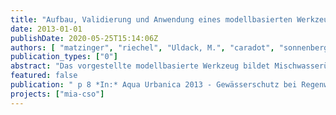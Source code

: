 ```yaml
---
title: "Aufbau, Validierung und Anwendung eines modellbasierten Werkzeugs für die immissionsbasierte Maßnahmenplanung im Berliner Mischwassersystem"
date: 2013-01-01
publishDate: 2020-05-25T15:14:06Z
authors: [ "matzinger", "riechel", "Uldack, M.", "caradot", "sonnenberg", "rouault", "Pawlowsky-Reusing, E.", "Heinzmann, B.", "von Seggern, D." ]
publication_types: ["0"]
abstract: "Das vorgestellte modellbasierte Werkzeug bildet Mischwasserüberläufe aus dem Berliner Mischkanalsystem und deren kurzfriste Auswirkungen im Gewässer ab. Es soll für die Maßnahmenplanung und die Berechnung von Zukunftsszenarien verwendet werden. Das Werkzeug zeigt eine gute Übereinstimmung mit Messungen bezüglich des Verlaufes der Sauerstoffkonzentration im Gewässer und des Auftretens kritischer Bedingungen für die Fischfauna. Eine Szenarienuntersuchung für ein Extremjahr zeigt, dass durch die bis zum Jahr 2020 geplante Stauraumvergrößerung die Häufigkeit fischkritischer Bedingungen im Gewässer bereits um ein Drittel reduziert werden kann. Eine Reduktion um ein zusätzliches Drittel wäre durch weitergehende Maßnahmen im Bereich der Entsiegelung möglich. Die verbleibenden fischkritischen Bedingungen sind das Ergebnis von sehr starken Regenereignissen und können kaum verhindert werden. Eine durch Klimaveränderung erhöhte oder reduzierte Regenintensität im Sommer hätte starken Einfluss auf das Auftreten fischkritischer Bedingungen; die erwartete Temperaturerhöhung würde hingegen hauptsächlich die Sauerstoffsituation bei Trockenwetter verschlechtern."
featured: false
publication: " p 8 *In:* Aqua Urbanica 2013 - Gewässerschutz bei Regenwetter. Dübendorf, Switzerland. 30 September – 1 October 2013"
projects: ["mia-cso"]
---
```


